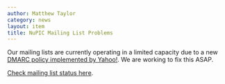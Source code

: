 ```yaml
---
author: Matthew Taylor
category: news
layout: item
title: NuPIC Mailing List Problems
---
```


Our mailing lists are currently operating in a limited capacity due to a new [DMARC policy implemented by Yahoo!](http://www.pcworld.com/article/2141120/yahoo-email-antispoofing-policy-breaks-mailing-lists.html). We are working to fix this ASAP.

[Check mailing list status here](https://github.com/numenta/nupic/wiki/Mailing-List-Status).
